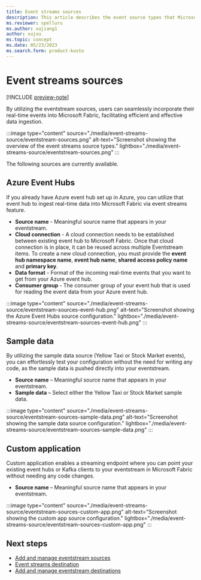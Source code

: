```yaml
---
title: Event streams sources
description: This article describes the event source types that Microsoft Fabric event streams feature supports.
ms.reviewer: spelluru
ms.author: xujiang1
author: xujxu
ms.topic: concept
ms.date: 05/23/2023
ms.search.form: product-kusto
---
```


# Event streams sources

[!INCLUDE [preview-note](../includes/preview-note.md)]

By utilizing the eventstream sources, users can seamlessly incorporate their real-time events into Microsoft Fabric, facilitating efficient and effective data ingestion.

:::image type="content" source="./media/event-streams-source/eventstream-sources.png" alt-text="Screenshot showing the overview of the event streams source types." lightbox="./media/event-streams-source/eventstream-sources.png" :::

The following sources are currently available.

## Azure Event Hubs

If you already have Azure event hub set up in Azure, you can utilize that event hub to ingest real-time data into Microsoft Fabric via event streams feature.

- **Source name** - Meaningful source name that appears in your eventstream. 
- **Cloud connection** - A cloud connection needs to be established between existing event hub to Microsoft Fabric. Once that cloud connection is in place, it can be reused across multiple Eventstream items. To create a new cloud connection, you must provide the **event hub namespace name**, **event hub name**, **shared access policy name** and **primary key**.  
- **Data format** - Format of the incoming real-time events that you want to get from your Azure event hub.
- **Consumer group** - The consumer group of your event hub that is used for reading the event data from your Azure event hub.

:::image type="content" source="./media/event-streams-source/eventstream-sources-event-hub.png" alt-text="Screenshot showing the Azure Event Hubs source configuration." lightbox="./media/event-streams-source/eventstream-sources-event-hub.png" :::

## Sample data

By utilizing the sample data source (Yellow Taxi or Stock Market events), you can effortlessly test your configuration without the need for writing any code, as the sample data is pushed directly into your eventstream.

- **Source name** – Meaningful source name that appears in your eventstream. 
- **Sample data** – Select either the Yellow Taxi or Stock Market sample data.
 
:::image type="content" source="./media/event-streams-source/eventstream-sources-sample-data.png" alt-text="Screenshot showing the sample data source configuration." lightbox="./media/event-streams-source/eventstream-sources-sample-data.png" :::

## Custom application

Custom application enables a streaming endpoint where you can point your existing event hubs or Kafka clients to your eventstream in Microsoft Fabric without needing any code changes. 

- **Source name** – Meaningful source name that appears in your eventstream.

:::image type="content" source="./media/event-streams-source/eventstream-sources-custom-app.png" alt-text="Screenshot showing the custom app source configuration." lightbox="./media/event-streams-source/eventstream-sources-custom-app.png" :::


## Next steps

- [Add and manage eventstream sources](./add-manage-eventstream-sources.md)
- [Event streams destination](./event-streams-destination.md) 
- [Add and manage eventstream destinations](./add-manage-eventstream-destinations.md)